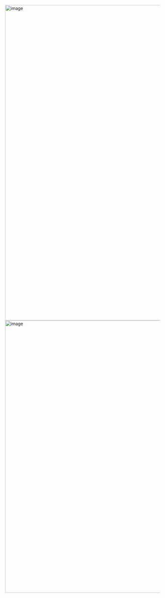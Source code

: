 <img width="1026" alt="image" src="https://user-images.githubusercontent.com/88201041/171349527-b787f480-4034-47ea-9b3f-04389a3efbf7.png">

<img width="886" alt="image" src="https://user-images.githubusercontent.com/88201041/171349320-6d64f508-2389-4116-bef3-2e196f57f207.png">
